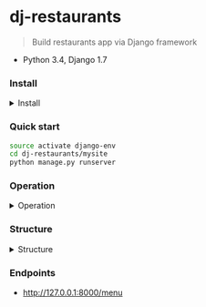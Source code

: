 # dj-restaurants

> Build restaurants app via Django framework
- Python 3.4, Django 1.7


### Install

<details>
<summary>Install</summary>

```bash
# install py 3.4 with conda
# V1
conda create -n django-env python=3.4

# V2  (if your conda can't install python 3.4 by default)
# https://stackoverflow.com/questions/57449169/how-to-install-deprecated-unsupported-python-3-4-on-conda-environment
conda config --set restore_free_channel True
conda create -n django-env python=3.4

# init env
source activate django-env
```
</details>

### Quick start
```bash
source activate django-env
cd dj-restaurants/mysite
python manage.py runserver
```

### Operation

<details>
<summary>Operation</summary>

### general OP
```bash
# 1) init project
source activate django-env
cd dj-restaurants 
django-admin.py startproject mysite

# 2) init restaurants app
cd dj-restaurants/mysite && python manage.py startapp restaurants

# 3) check if DB model is correct
python manage.py check

# 4) make DB migration
# restaurants
python manage.py makemigrations restaurants
# admin
python manage.py makemigrations admin

# 5) make admin superuser
python manage.py createsuperuser
```

### DB op (via django shell)
```python
# manually insert test data
python manage.py shell   

# in the django shell
# make restaurants records
from restaurants.models import Restaurant, Food
r1 = Restaurant(name="burger king", phone_number = '123', address = 'some address')
r1.save()
r2 = Restaurant(name="shokiya", phone_number = '456', address = 'some address 2')
r2.save()

restaurants = Restaurant.objects.all()

# make Food records
r = Restaurant.objects.get(name= "burger king")
f1 = Food(name='burger', price = 120, comment='great', is_spicy=True, restaurant=r)
f1.save()

r = Restaurant.objects.get(name= "shokiya")
f2 = Food(name='shushi', price = 500, comment='ohhh', is_spicy=True, restaurant=r)
f2.save()
```

</details>

### Structure

<details>
<summary>Structure</summary>

```
├── README.md
├── doc
│   └── progress.md
├── mysite
│   ├── db.sqlite3
│   ├── manage.py
│   ├── mysite
│   │   ├── __init__.py
│   │   ├── __pycache__
│   │   ├── settings.py
│   │   ├── urls.py
│   │   ├── views.py
│   │   └── wsgi.py
│   ├── restaurants
│   │   ├── __init__.py
│   │   ├── admin.py
│   │   ├── migrations
│   │   ├── models.py
│   │   ├── tests.py
│   │   └── views.py
│   └── templates
│       ├── math.html
│       └── menu.html
└── requirements.txt
```

</details>

### Endpoints
- http://127.0.0.1:8000/menu
